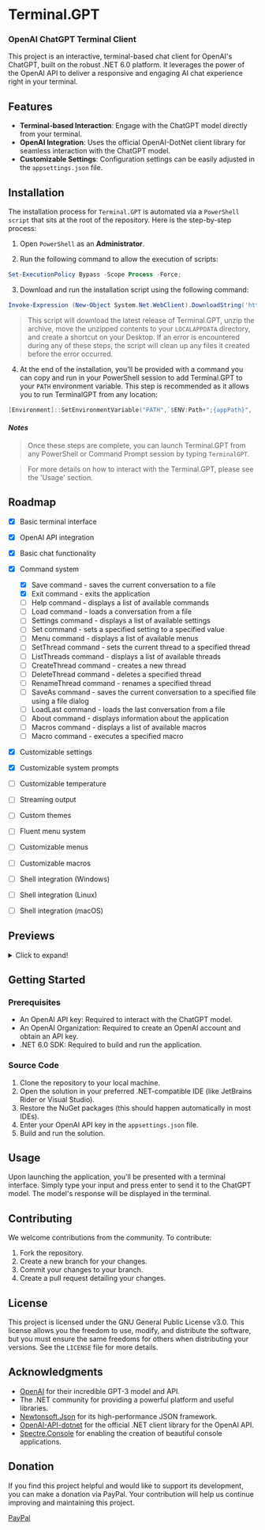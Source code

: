 # Terminal.GPT 
### OpenAI ChatGPT Terminal Client

This project is an interactive, terminal-based chat client for OpenAI's ChatGPT, built on the robust .NET 6.0 platform. It leverages the power of the OpenAI API to deliver a responsive and engaging AI chat experience right in your terminal.

## Features

- **Terminal-based Interaction**: Engage with the ChatGPT model directly from your terminal.
- **OpenAI Integration**: Uses the official OpenAI-DotNet client library for seamless interaction with the ChatGPT model.
- **Customizable Settings**: Configuration settings can be easily adjusted in the `appsettings.json` file.

## Installation

The installation process for `Terminal.GPT` is automated via a `PowerShell script` that sits at the root of the repository. Here is the step-by-step process:

1. Open `PowerShell` as an **Administrator**.

2. Run the following command to allow the execution of scripts:

```powershell
Set-ExecutionPolicy Bypass -Scope Process -Force;
```

3. Download and run the installation script using the following command:

```powershell
Invoke-Expression (New-Object System.Net.WebClient).DownloadString('https://raw.githubusercontent.com/LemonDrop1228/Terminal.GPT/main/EasyInstall_Script.ps1')
```


 > This script will download the latest release of Terminal.GPT, unzip the archive, move the unzipped contents to your `LOCALAPPDATA` directory, and create a shortcut on your Desktop. If an error is encountered during any of these steps, the script will clean up any files it created before the error occurred.

4. At the end of the installation, you'll be provided with a command you can copy and run in your PowerShell session to add Terminal.GPT to your `PATH` environment variable. This step is recommended as it allows you to run TerminalGPT from any location:

```powershell
[Environment]::SetEnvironmentVariable("PATH",`$ENV:Path+";{appPath}", [System.EnvironmentVariableTarget]::User)
```
#### _Notes_

> Once these steps are complete, you can launch Terminal.GPT from any PowerShell or Command Prompt session by typing `TerminalGPT`.

> For more details on how to interact with the Terminal.GPT, please see the 'Usage' section.



## Roadmap

- [x] Basic terminal interface
- [x] OpenAI API integration
- [x] Basic chat functionality
- [x] Command system
  - [x] Save command - saves the current conversation to a file
  - [x] Exit command - exits the application 
  - [ ] Help command - displays a list of available commands
  - [ ] Load command - loads a conversation from a file
  - [ ] Settings command - displays a list of available settings
  - [ ] Set command - sets a specified setting to a specified value
  - [ ] Menu command - displays a list of available menus
  - [ ] SetThread command - sets the current thread to a specified thread
  - [ ] ListThreads command - displays a list of available threads
  - [ ] CreateThread command - creates a new thread
  - [ ] DeleteThread command - deletes a specified thread
  - [ ] RenameThread command - renames a specified thread
  - [ ] SaveAs command - saves the current conversation to a specified file using a file dialog
  - [ ] LoadLast command - loads the last conversation from a file
  - [ ] About command - displays information about the application
  - [ ] Macros command - displays a list of available macros
  - [ ] Macro command - executes a specified macro
- [x] Customizable settings
- [x] Customizable system prompts
- [ ] Customizable temperature
- [ ] Streaming output
- [ ] Custom themes
- [ ] Fluent menu system
- [ ] Customizable menus
- [ ] Customizable macros
- [ ] Shell integration (Windows)
- [ ] Shell integration (Linux)
- [ ] Shell integration (macOS)


## Previews
<details>
<summary>Click to expand!</summary>

Here are some previews of the terminal client in action:

![Preview1](./Previews/TStsAkJpj5.png)
![Preview1.5](./Previews/83E4p5zLqf.gif)
![Preview2](./Previews/7iTF6ZAxlY.png)

</details>

## Getting Started

### Prerequisites

- An OpenAI API key: Required to interact with the ChatGPT model.
- An OpenAI Organization: Required to create an OpenAI account and obtain an API key.
- .NET 6.0 SDK: Required to build and run the application.

### Source Code

1. Clone the repository to your local machine.
2. Open the solution in your preferred .NET-compatible IDE (like JetBrains Rider or Visual Studio).
3. Restore the NuGet packages (this should happen automatically in most IDEs).
4. Enter your OpenAI API key in the `appsettings.json` file.
5. Build and run the solution.

## Usage

Upon launching the application, you'll be presented with a terminal interface. Simply type your input and press enter to send it to the ChatGPT model. The model's response will be displayed in the terminal.

## Contributing

We welcome contributions from the community. To contribute:

1. Fork the repository.
2. Create a new branch for your changes.
3. Commit your changes to your branch.
4. Create a pull request detailing your changes.

## License

This project is licensed under the GNU General Public License v3.0. This license allows you the freedom to use, modify, and distribute the software, but you must ensure the same freedoms for others when distributing your versions. See the `LICENSE` file for more details.

## Acknowledgments

- [OpenAI](https://github.com/openai) for their incredible GPT-3 model and API.
- The .NET community for providing a powerful platform and useful libraries.
- [Newtonsoft.Json](https://github.com/JamesNK/Newtonsoft.Json) for its high-performance JSON framework.
- [ OpenAI-API-dotnet](https://github.com/OkGoDoIt/OpenAI-API-dotnet) for the official .NET client library for the OpenAI API.
- [Spectre.Console](https://github.com/spectreconsole/spectre.console) for enabling the creation of beautiful console applications.

## Donation

If you find this project helpful and would like to support its development, you can make a donation via PayPal. Your contribution will help us continue improving and maintaining this project.

[PayPal](https://www.paypal.com/donate/?business=J8UBHVFCN2EEN&no_recurring=0&currency_code=USD)
